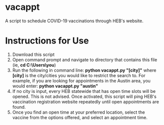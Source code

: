 # vacappt
A script to schedule COVID-19 vaccinations through HEB's website.

# Instructions for Use
 1. Download this script
 2. Open command prompt and navigate to directory that contains this file (ie, __cd C:\Users\you__)
 3. Run the following in command line: __python vacappt.py "[city]"__ 
where __[city]__ is the city/cities you would like to restrict the search to. For example, if you are looking for appointments in the Austin area, you would enter:
        __python vacappt.py "austin"__
 4. If no city is input, every HEB statewide that has open time slots will be opened. This is not advised. Once activated, this script will ping HEB's vaccination registration website repeatedly until open appointments are found. 
 5. Once you find an open time at your preferred location, select the vaccine from the options offered, and select an appointment time.
